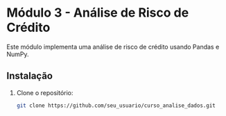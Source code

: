 # Módulo 3 - Análise de Risco de Crédito

Este módulo implementa uma análise de risco de crédito usando Pandas e NumPy.

## Instalação
1. Clone o repositório:
   ```bash
   git clone https://github.com/seu_usuario/curso_analise_dados.git